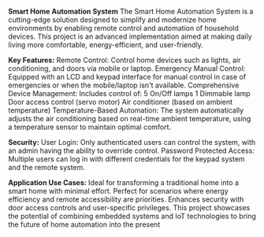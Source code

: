 **Smart Home Automation System**
The Smart Home Automation System is a cutting-edge solution designed to simplify and modernize home environments by enabling remote control and automation of household devices. This project is an advanced implementation aimed at making daily living more comfortable, energy-efficient, and user-friendly.

**Key Features:**
Remote Control: Control home devices such as lights, air conditioning, and doors via mobile or laptop.
Emergency Manual Control: Equipped with an LCD and keypad interface for manual control in case of emergencies or when the mobile/laptop isn't available.
Comprehensive Device Management: Includes control of:
5 On/Off lamps
1 Dimmable lamp
Door access control (servo motor)
Air conditioner (based on ambient temperature)
Temperature-Based Automation: The system automatically adjusts the air conditioning based on real-time ambient temperature, using a temperature sensor to maintain optimal comfort.

**Security:**
User Login: Only authenticated users can control the system, with an admin having the ability to override control.
Password Protected Access: Multiple users can log in with different credentials for the keypad system and the remote system.

**Application Use Cases:**
Ideal for transforming a traditional home into a smart home with minimal effort.
Perfect for scenarios where energy efficiency and remote accessibility are priorities.
Enhances security with door access controls and user-specific privileges.
This project showcases the potential of combining embedded systems and IoT technologies to bring the future of home automation into the present

